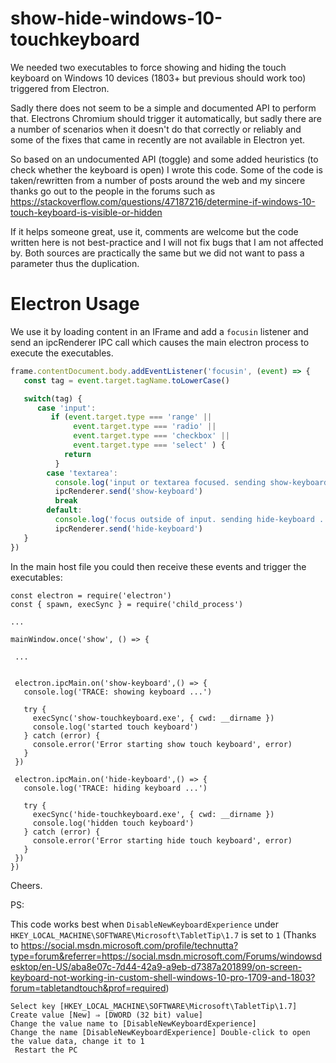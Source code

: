 # show-hide-windows-10-touchkeyboard

We needed two executables to force showing and hiding the touch keyboard on Windows 10 devices (1803+ but previous should work too) triggered from Electron.

Sadly there does not seem to be a simple and documented API to perform that. Electrons Chromium should trigger it automatically, but sadly there are a number of scenarios when it doesn't do that correctly or reliably and some of the fixes that came in recently are not available in Electron yet.

So based on an undocumented API (toggle) and some added heuristics (to check whether the keyboard is open) I wrote this code. Some of the code is taken/rewritten from a number of posts around the web and my sincere thanks go out to the people in the forums such as https://stackoverflow.com/questions/47187216/determine-if-windows-10-touch-keyboard-is-visible-or-hidden

If it helps someone great, use it, comments are welcome but the code written here is not best-practice and I will not fix bugs that I am not affected by. Both sources are practically the same but we did not want to pass a parameter thus the duplication.

# Electron Usage

We use it by loading content in an IFrame  and add a `focusin` listener and send an ipcRenderer IPC call which causes the main electron process to execute the executables.

```javascript
frame.contentDocument.body.addEventListener('focusin', (event) => {
   const tag = event.target.tagName.toLowerCase()

   switch(tag) {
      case 'input':
         if (event.target.type === 'range' ||
              event.target.type === 'radio' ||
              event.target.type === 'checkbox' ||
              event.target.type === 'select' ) {
            return
          } 
        case 'textarea': 
          console.log('input or textarea focused. sending show-keyboard ...')
          ipcRenderer.send('show-keyboard')
          break
        default:
          console.log('focus outside of input. sending hide-keyboard ...')
          ipcRenderer.send('hide-keyboard')
   }
})
```

In the main host file you could then receive these events and trigger the executables:

```
const electron = require('electron')
const { spawn, execSync } = require('child_process')

...

mainWindow.once('show', () => {
 
 ...
 
 
 electron.ipcMain.on('show-keyboard',() => {
   console.log('TRACE: showing keyboard ...')

   try {
     execSync('show-touchkeyboard.exe', { cwd: __dirname })
     console.log('started touch keyboard')
   } catch (error) {
     console.error('Error starting show touch keyboard', error)
   }
 })

 electron.ipcMain.on('hide-keyboard',() => {
   console.log('TRACE: hiding keyboard ...')

   try {
     execSync('hide-touchkeyboard.exe', { cwd: __dirname })
     console.log('hidden touch keyboard')
   } catch (error) {
     console.error('Error starting hide touch keyboard', error)
   }
 })
})

```

Cheers.

PS:

This code works best when `DisableNewKeyboardExperience` under `HKEY_LOCAL_MACHINE\SOFTWARE\Microsoft\TabletTip\1.7` is set to `1` (Thanks to https://social.msdn.microsoft.com/profile/technutta?type=forum&referrer=https://social.msdn.microsoft.com/Forums/windowsdesktop/en-US/aba8e07c-7d44-42a9-a9eb-d7387a201899/on-screen-keyboard-not-working-in-custom-shell-windows-10-pro-1709-and-1803?forum=tabletandtouch&prof=required)

```
Select key [HKEY_LOCAL_MACHINE\SOFTWARE\Microsoft\TabletTip\1.7]
Create value [New] ⇒ [DWORD (32 bit) value] 
Change the value name to [DisableNewKeyboardExperience] 
Change the name [DisableNewKeyboardExperience] Double-click to open the value data, change it to 1
 Restart the PC 
```

